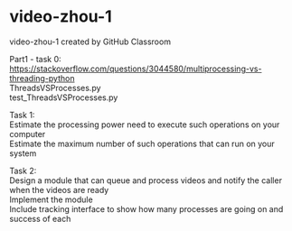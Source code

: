 # video-zhou-1    
video-zhou-1 created by GitHub Classroom     

Part1 - task 0:     
https://stackoverflow.com/questions/3044580/multiprocessing-vs-threading-python    
ThreadsVSProcesses.py    
test_ThreadsVSProcesses.py    

Task 1:     
Estimate the processing power need to execute such operations on your computer    
Estimate the maximum number of such operations that can run on your system    

Task 2:    
Design a module that can queue and process videos and notify the caller when the videos are ready    
Implement the module    
Include tracking interface to show how many processes are going on and success of each     

